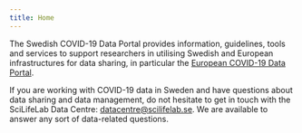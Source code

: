 ```yaml
---
title: Home
---
```


The Swedish COVID-19 Data Portal provides information, guidelines, tools and services to support researchers in utilising Swedish and European infrastructures for data sharing, in particular the [European COVID-19 Data Portal](https://covid19dataportal.org).

If you are working with COVID-19 data in Sweden and have questions about data sharing and data management, do not hesitate to get in touch with the SciLifeLab Data Centre: [datacentre@scilifelab.se](mailto:datacentre@scilifelab.se). We are available to answer any sort of data-related questions.
